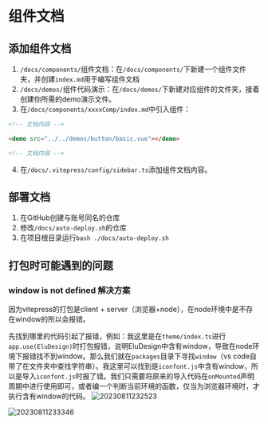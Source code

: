 # 组件文档

## 添加组件文档

1. `/docs/components/`组件文档：在`/docs/components/`下新建一个组件文件夹，并创建`index.md`用于编写组件文档
2. `/docs/demos/`组件代码演示：在`/docs/demos/`下新建对应组件的文件夹，接着创建你所需的demo演示文件。
3. 在`/docs/components/xxxxComp/index.md`中引入组件：

```html
<!-- 文档内容 -->

<demo src="../../demos/button/basic.vue"></demo>

<!-- 文档内容 -->
```

4. 在`/docs/.vitepress/config/sidebar.ts`添加组件文档内容。

## 部署文档

1. 在GitHub创建与账号同名的仓库
2. 修改`/docs/auto-deploy.sh`的仓库
3. 在项目根目录运行`bash ./docs/auto-deploy.sh`

## 打包时可能遇到的问题

### window is not defined 解决方案

因为vitepress的打包是client + server（浏览器+node），在node环境中是不存在window的所以会报错。

先找到哪里的代码引起了报错，例如：我这里是在`theme/index.ts`进行`app.use(EluDesign)`时打包报错，说明EluDesign中含有window，导致在node环境下报错找不到window。那么我们就在`packages`目录下寻找`window`（vs code自带了在文件夹中查找字符串）。我这里可以找到是`iconfont.js`中含有window，所以是导入`iconfont.js`时报了错。我们只需要将原来的导入代码在`onMounted`声明周期中进行使用即可，或者编一个判断当前环境的函数，仅当为浏览器环境时，才执行含有window的代码。
![20230811232523](https://cdn.jsdelivr.net/gh/lnyo-cly/blogImg/pics/20230811232523.png)

![20230811233346](https://cdn.jsdelivr.net/gh/lnyo-cly/blogImg/pics/20230811233346.png)
